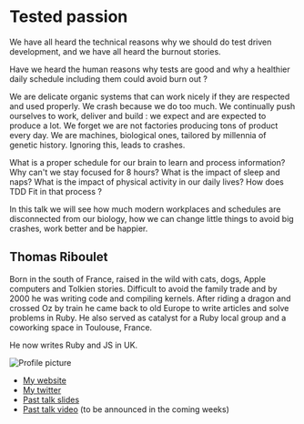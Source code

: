 # Tested passion

We have all heard the technical reasons why we should do test driven development, and we have all heard the burnout stories.

Have we heard the human reasons why tests are good and why a healthier daily schedule including them could avoid burn out ?

We are delicate organic systems that can work nicely if they are respected and used properly. We crash because we do too much. We continually push ourselves to work, deliver and build : we expect and are expected to produce a lot. We forget we are not factories producing tons of product every day. We are machines, biological ones, tailored by millennia of genetic history. Ignoring this, leads to crashes.

What is a proper schedule for our brain to learn and process information? Why can't we stay focused for 8 hours? What is the impact of sleep and naps? What is the impact of physical activity in our daily lives? How does TDD Fit in that process ?

In this talk we will see how much modern workplaces and schedules are disconnected from our biology, how we can change little things to avoid big crashes, work better and be happier.

## Thomas Riboulet

Born in the south of France, raised in the wild with cats, dogs, Apple computers and Tolkien stories. Difficult to avoid the family trade and by 2000 he was writing code and compiling kernels. After riding a dragon and crossed Oz by train he came back to old Europe to write articles and solve problems in Ruby. He also served as catalyst for a Ruby local group and a coworking space in Toulouse, France.

He now writes Ruby and JS in UK.

![Profile picture](https://raw.github.com/rubyaustralia/rubyconfau-2014-cfp/master/tested_passion/profile_picture.jpg)

- [My website](http://mcansky.github.io)
- [My twitter](https://twitter.com/mcansky)
- [Past talk slides](https://github.com/Arbousier/letstakeawalk)
- [Past talk video](http://rulu.eu/talks/) (to be announced in the coming weeks)
